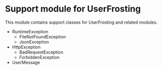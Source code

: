 # Support module for UserFrosting

This module contains support classes for UserFrosting and related modules.

- RuntimeException
  - FileNotFoundException
  - JsonException
- HttpException
  - BadRequestException
  - ForbiddenException
- UserMessage
